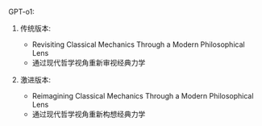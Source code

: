GPT-o1:

1. 传统版本:
   - Revisiting Classical Mechanics Through a Modern Philosophical Lens
   - 通过现代哲学视角重新审视经典力学

2. 激进版本:
   - Reimagining Classical Mechanics Through a Modern Philosophical Lens
   - 通过现代哲学视角重新构想经典力学

